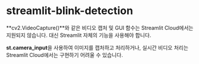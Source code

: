 # streamlit-blink-detection

**cv2.VideoCapture()**와 같은 비디오 캡처 및 GUI 함수는 Streamlit Cloud에서는 지원되지 않습니다. 대신 Streamlit 자체의 기능을 사용해야 합니다.  

**st.camera_input**을 사용하여 이미지를 캡처하고 처리하거나, 실시간 비디오 처리는 Streamlit Cloud에서는 구현하기 어려울 수 있습니다.
